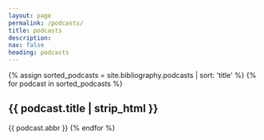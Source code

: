 ```yaml
---
layout: page
permalink: /podcasts/
title: podcasts
description: 
nav: false
heading: podcasts
---
```

<div class="publications">

<!-- Display the introduction or any other content you want here -->

{% assign sorted_podcasts = site.bibliography.podcasts | sort: 'title' %}
{% for podcast in sorted_podcasts %}
  <h2 class="podcast-title">{{ podcast.title | strip_html }}</h2>
  <!-- You can display other details of the entry here if needed, like the abbreviation or color -->
  <span class="badge badge-{{ podcast.color }}">{{ podcast.abbr }}</span>
{% endfor %}

</div>

